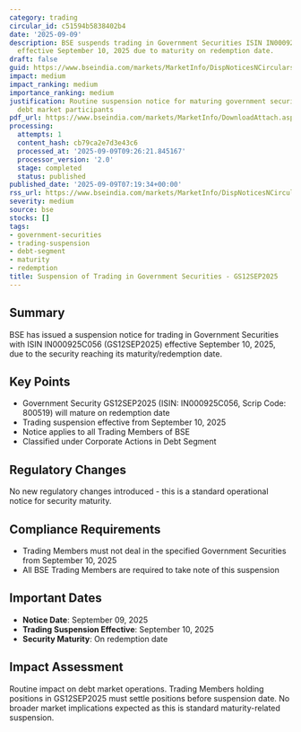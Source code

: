 ```yaml
---
category: trading
circular_id: c51594b5838402b4
date: '2025-09-09'
description: BSE suspends trading in Government Securities ISIN IN000925C056 (GS12SEP2025)
  effective September 10, 2025 due to maturity on redemption date.
draft: false
guid: https://www.bseindia.com/markets/MarketInfo/DispNoticesNCirculars.aspx?Noticeid={B0A209DC-2874-4209-9151-B808D2A1D6D9}&noticeno=20250909-7&dt=09/09/2025&icount=7&totcount=24&flag=0
impact: medium
impact_ranking: medium
importance_ranking: medium
justification: Routine suspension notice for maturing government securities affects
  debt market participants
pdf_url: https://www.bseindia.com/markets/MarketInfo/DownloadAttach.aspx?id=20250909-7&attachedId=
processing:
  attempts: 1
  content_hash: cb79ca2e7d3e43c6
  processed_at: '2025-09-09T09:26:21.845167'
  processor_version: '2.0'
  stage: completed
  status: published
published_date: '2025-09-09T07:19:34+00:00'
rss_url: https://www.bseindia.com/markets/MarketInfo/DispNoticesNCirculars.aspx?Noticeid={B0A209DC-2874-4209-9151-B808D2A1D6D9}&noticeno=20250909-7&dt=09/09/2025&icount=7&totcount=24&flag=0
severity: medium
source: bse
stocks: []
tags:
- government-securities
- trading-suspension
- debt-segment
- maturity
- redemption
title: Suspension of Trading in Government Securities - GS12SEP2025
---
```


## Summary

BSE has issued a suspension notice for trading in Government Securities with ISIN IN000925C056 (GS12SEP2025) effective September 10, 2025, due to the security reaching its maturity/redemption date.

## Key Points

- Government Security GS12SEP2025 (ISIN: IN000925C056, Scrip Code: 800519) will mature on redemption date
- Trading suspension effective from September 10, 2025
- Notice applies to all Trading Members of BSE
- Classified under Corporate Actions in Debt Segment

## Regulatory Changes

No new regulatory changes introduced - this is a standard operational notice for security maturity.

## Compliance Requirements

- Trading Members must not deal in the specified Government Securities from September 10, 2025
- All BSE Trading Members are required to take note of this suspension

## Important Dates

- **Notice Date**: September 09, 2025
- **Trading Suspension Effective**: September 10, 2025
- **Security Maturity**: On redemption date

## Impact Assessment

Routine impact on debt market operations. Trading Members holding positions in GS12SEP2025 must settle positions before suspension date. No broader market implications expected as this is standard maturity-related suspension.